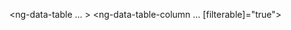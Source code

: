 <ng-data-table
  ... >
  <ng-data-table-column
     ...
    [filterable]="true">
  </ng-data-table-column>
</ng-data-table>
